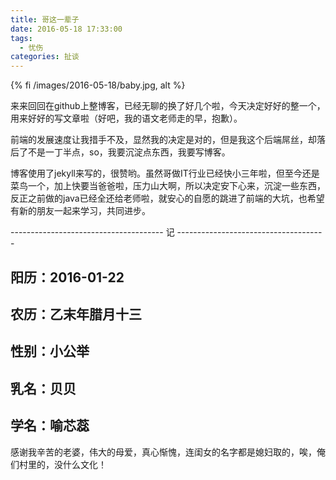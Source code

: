 ```yaml
---
title: 哥这一辈子
date: 2016-05-18 17:33:00
tags:
  - 忧伤
categories: 扯谈
---
```


{% fi /images/2016-05-18/baby.jpg, alt %}

来来回回在github上整博客，已经无聊的换了好几个啦，今天决定好好的整一个，用来好好的写文章啦（好吧，我的语文老师走的早，抱歉）。

前端的发展速度让我措手不及，显然我的决定是对的，但是我这个后端屌丝，却落后了不是一丁半点，so，我要沉淀点东西，我要写博客。

博客使用了jekyll来写的，很赞哟。虽然哥做IT行业已经快小三年啦，但至今还是菜鸟一个，加上快要当爸爸啦，压力山大啊，所以决定安下心来，沉淀一些东西，反正之前做的java已经全还给老师啦，就安心的自愿的跳进了前端的大坑，也希望有新的朋友一起来学习，共同进步。

--------------------------------------	记	-------------------------------------

## 阳历：2016-01-22
## 农历：乙末年腊月十三
## 性别：小公举
## 乳名：贝贝
## 学名：喻芯蕊

感谢我辛苦的老婆，伟大的母爱，真心惭愧，连闺女的名字都是媳妇取的，唉，俺们村里的，没什么文化！
